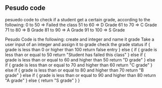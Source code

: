 ## Pesudo code

pesuedo code to check if a student get a certain grade, according to the following:
0   to  50   => Failed the class
51  to  60   => D Grade
61  to  70   => C Grade
71  to  80   => B Grade
81  to  90   => A Grade
91  to  100  => S Grade

Pesudo Code is the following:
create and integer and name it grade
Take a user input of an integer and assign it to grade
check the grade status
if {
    grade is less than 0 or higher than 100 return false entry
}
else {
    if {
        grade is less than or equal to 50 return "Student has failed this class"
    }
    else if {
        grade is less than or equal to 60 and higher than 50 return "D grade"
    }
    else if {
        grade is less than or equal to 70 and higher than 60 return "C grade"
    }
    else if {
        grade is less than or equal to 80 and higher than 70 return "B grade"
    }
    else if {
        grade is less than or equal to 90 and higher than 80 return "A grade"
    }
    else {
        return "S grade"
    }
}